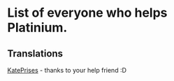 # List of everyone who helps Platinium.

## Translations

[KatePrises](https://gamejolt.com/@KatePriseStudios) - thanks to your help friend :D